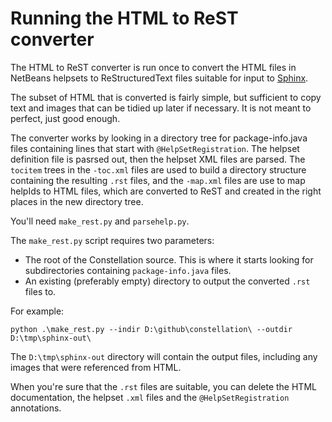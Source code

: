 # Running the HTML to ReST converter

The HTML to ReST converter is run once to convert the HTML files in NetBeans helpsets to ReStructuredText files suitable for input to [Sphinx](https://www.sphinx-doc.org/).

The subset of HTML that is converted is fairly simple, but sufficient to copy text and images that can be tidied up later if necessary. It is not meant to perfect, just good enough.

The converter works by looking in a directory tree for package-info.java files containing lines that start with `@HelpSetRegistration`. The helpset definition file is pasrsed out, then the helpset XML files are parsed. The `tocitem` trees in the `-toc.xml` files are used to build a directory structure containing the resulting `.rst` files, and the `-map.xml` files are use to map helpIds to HTML files, which are converted to ReST and created in the right places in the new directory tree.

You'll need `make_rest.py` and `parsehelp.py`.

The `make_rest.py` script requires two parameters:

* The root of the Constellation source. This is where it starts looking for subdirectories containing `package-info.java` files.
* An existing (preferably empty) directory to output the converted `.rst` files to.

For example:

```
python .\make_rest.py --indir D:\github\constellation\ --outdir D:\tmp\sphinx-out\
```

The `D:\tmp\sphinx-out` directory will contain the output files, including any images that were referenced from HTML.

When you're sure that the `.rst` files are suitable, you can delete the HTML documentation, the helpset `.xml` files and the `@HelpSetRegistration` annotations.
